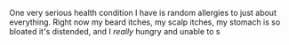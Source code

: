 One very serious health condition I have is random allergies to just about everything. Right now my beard itches, my scalp itches, my stomach is so bloated it's distended, and I *really* hungry and unable to s